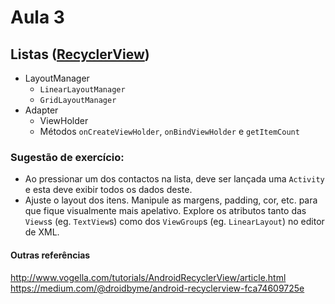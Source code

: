 # Aula 3
## Listas ([RecyclerView](https://developer.android.com/guide/topics/ui/layout/recyclerview#java))
- LayoutManager
  - `LinearLayoutManager`
  - `GridLayoutManager`
- Adapter
  - ViewHolder
  - Métodos `onCreateViewHolder`, `onBindViewHolder` e `getItemCount`



### Sugestão de exercício:
- Ao pressionar um dos contactos na lista, deve ser lançada uma `Activity` e esta deve exibir todos os dados deste.
- Ajuste o layout dos itens. Manipule as margens, padding, cor, etc. para que fique visualmente mais apelativo. Explore os atributos tanto das `Views`s (eg. `TextView`s) como dos `ViewGroup`s (eg. `LinearLayout`) no editor de XML.

#### Outras referências
http://www.vogella.com/tutorials/AndroidRecyclerView/article.html
https://medium.com/@droidbyme/android-recyclerview-fca74609725e
